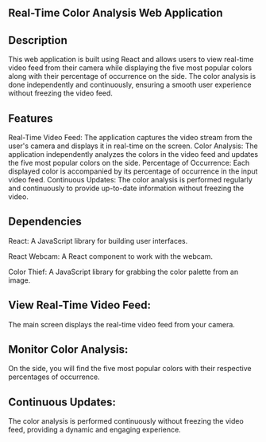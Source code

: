 
Real-Time Color Analysis Web Application
-----------------------------------------

Description
-----------
This web application is built using React and allows users to view real-time video feed from their camera while displaying the five most popular colors along with their percentage of occurrence on the side. The color analysis is done independently and continuously, ensuring a smooth user experience without freezing the video feed.

Features
---------
Real-Time Video Feed: The application captures the video stream from the user's camera and displays it in real-time on the screen.
Color Analysis: The application independently analyzes the colors in the video feed and updates the five most popular colors on the side.
Percentage of Occurrence: Each displayed color is accompanied by its percentage of occurrence in the input video feed.
Continuous Updates: The color analysis is performed regularly and continuously to provide up-to-date information without freezing the video.

Dependencies
------------
React: A JavaScript library for building user interfaces.

React Webcam: A React component to work with the webcam.

Color Thief: A JavaScript library for grabbing the color palette from an image.

View Real-Time Video Feed:
--------------------------
The main screen displays the real-time video feed from your camera.

Monitor Color Analysis:
----------------------
On the side, you will find the five most popular colors with their respective percentages of occurrence.

Continuous Updates:
------------------
The color analysis is performed continuously without freezing the video feed, providing a dynamic and engaging experience.
